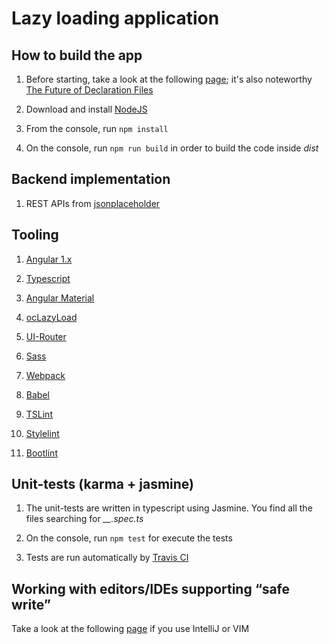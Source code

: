 Lazy loading application
=========

## How to build the app

1. Before starting, take a look at the following [page](https://angular.io/docs/ts/latest/guide/webpack.html); it's also noteworthy [The Future of Declaration Files](https://blogs.msdn.microsoft.com/typescript/2016/06/15/the-future-of-declaration-files/)

2. Download and install [NodeJS](https://nodejs.org/en/)

3. From the console, run ``npm install``

4. On the console, run ``npm run build`` in order to build the code inside *dist* 
 
## Backend implementation 
 
1. REST APIs from [jsonplaceholder](https://jsonplaceholder.typicode.com)

## Tooling

1. [Angular 1.x](https://angularjs.org/)

2. [Typescript](https://www.typescriptlang.org/)

3. [Angular Material](https://material.angularjs.org/latest/) 

4. [ocLazyLoad](https://oclazyload.readme.io/)

5. [UI-Router](https://ui-router.github.io/) 

6. [Sass](http://sass-lang.com/) 

7. [Webpack](https://webpack.js.org/) 

8. [Babel](https://babeljs.io/) 

9. [TSLint](https://github.com/palantir/tslint) 

10. [Stylelint](https://github.com/stylelint/stylelint) 

11. [Bootlint](https://github.com/twbs/bootlint)

## Unit-tests (karma + jasmine)

1. The unit-tests are written in typescript using Jasmine. You find all the files searching for *__.spec.ts*
 
2. On the console, run ``npm test`` for execute the tests

3. Tests are run automatically by [Travis CI](https://travis-ci.com/)

## Working with editors/IDEs supporting “safe write”

Take a look at the following [page](https://webpack.github.io/docs/webpack-dev-server.html#working-with-editors-ides-supporting-safe-write) if you use IntelliJ or VIM 
